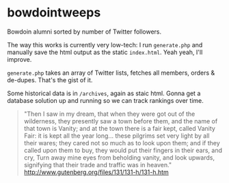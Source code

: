 bowdointweeps
=============

Bowdoin alumni sorted by number of Twitter followers.

The way this works is currently very low-tech: I run `generate.php` and manually save the html output as the static `index.html`. Yeah yeah, I'll improve.

`generate.php` takes an array of Twitter lists, fetches all members, orders & de-dupes. That's the gist of it.

Some historical data is in `/archives`, again as staic html. Gonna get a database solution up and running so we can track rankings over time.

> "Then I saw in my dream, that when they were got out of the wilderness, they presently saw a town before them, and the name of that town is Vanity; and at the town there is a fair kept, called Vanity Fair: it is kept all the year long... these pilgrims set very light by all their wares; they cared not so much as to look upon them; and if they called upon them to buy, they would put their fingers in their ears, and cry, Turn away mine eyes from beholding vanity, and look upwards, signifying that their trade and traffic was in heaven." http://www.gutenberg.org/files/131/131-h/131-h.htm
